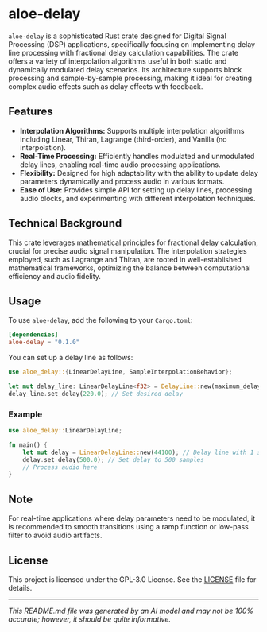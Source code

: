# aloe-delay

`aloe-delay` is a sophisticated Rust crate designed for Digital Signal Processing (DSP) applications, specifically focusing on implementing delay line processing with fractional delay calculation capabilities. The crate offers a variety of interpolation algorithms useful in both static and dynamically modulated delay scenarios. Its architecture supports block processing and sample-by-sample processing, making it ideal for creating complex audio effects such as delay effects with feedback.

## Features

- **Interpolation Algorithms:** Supports multiple interpolation algorithms including Linear, Thiran, Lagrange (third-order), and Vanilla (no interpolation).
- **Real-Time Processing:** Efficiently handles modulated and unmodulated delay lines, enabling real-time audio processing applications.
- **Flexibility:** Designed for high adaptability with the ability to update delay parameters dynamically and process audio in various formats.
- **Ease of Use:** Provides simple API for setting up delay lines, processing audio blocks, and experimenting with different interpolation techniques.

## Technical Background

This crate leverages mathematical principles for fractional delay calculation, crucial for precise audio signal manipulation. The interpolation strategies employed, such as Lagrange and Thiran, are rooted in well-established mathematical frameworks, optimizing the balance between computational efficiency and audio fidelity.

## Usage

To use `aloe-delay`, add the following to your `Cargo.toml`:

```toml
[dependencies]
aloe-delay = "0.1.0"
```

You can set up a delay line as follows:

```rust
use aloe_delay::{LinearDelayLine, SampleInterpolationBehavior};

let mut delay_line: LinearDelayLine<f32> = DelayLine::new(maximum_delay_in_samples);
delay_line.set_delay(220.0); // Set desired delay
```

### Example

```rust
use aloe_delay::LinearDelayLine;

fn main() {
    let mut delay = LinearDelayLine::new(44100); // Delay line with 1 second max delay at 44.1kHz sample rate
    delay.set_delay(500.0); // Set delay to 500 samples
    // Process audio here
}
```

## Note
For real-time applications where delay parameters need to be modulated, it is recommended to smooth transitions using a ramp function or low-pass filter to avoid audio artifacts.

## License

This project is licensed under the GPL-3.0 License. See the [LICENSE](https://github.com/klebs6/aloe-rs/blob/main/LICENSE) file for details.

---

*This README.md file was generated by an AI model and may not be 100% accurate; however, it should be quite informative.*